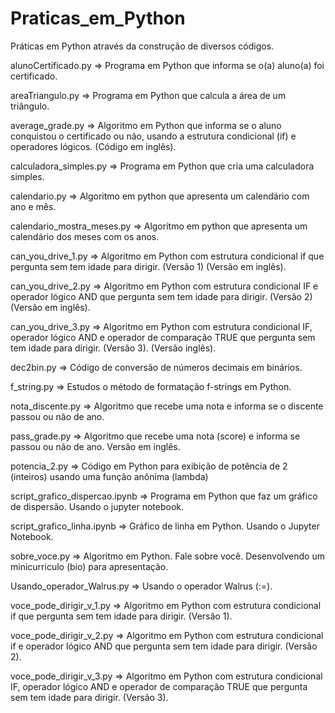 # Praticas_em_Python

Práticas em Python através da construção de diversos códigos.

alunoCertificado.py => Programa em Python que informa se o(a) aluno(a) foi certificado.

areaTriangulo.py => Programa em Python que calcula a área de um triângulo.

average_grade.py => Algoritmo em Python que informa se o aluno conquistou o certificado ou não, usando a estrutura condicional (if) e operadores lógicos. (Código em inglês).

calculadora_simples.py => Programa em Python que cria uma calculadora simples.

calendario.py => Algoritmo em python que apresenta um calendário com ano e mês.

calendario_mostra_meses.py => Algoritmo em python que apresenta um calendário dos meses com os anos.

can_you_drive_1.py => Algoritmo em Python com estrutura condicional if que pergunta sem tem idade para dirigir. (Versão 1) (Versão em inglês).

can_you_drive_2.py => Algoritmo em Python com estrutura condicional IF e operador lógico AND que pergunta sem tem idade para dirigir. (Versão 2) (Versão em inglês).

can_you_drive_3.py => Algoritmo em Python com estrutura condicional IF, operador lógico AND e operador de comparação TRUE que pergunta sem tem idade para dirigir. (Versão 3). (Versão inglês).

dec2bin.py => Código de conversão de números decimais em binários.

f_string.py => Estudos o método de formatação f-strings em Python.

nota_discente.py => Algoritmo que recebe uma nota e informa se o discente passou ou não de ano.

pass_grade.py => Algoritmo que recebe uma nota (score) e informa se passou ou não de ano. Versão em inglês.

potencia_2.py => Código em Python para exibição de potência de 2 (inteiros) usando uma função anônima (lambda)

script_grafico_dispercao.ipynb => Programa em Python que faz um gráfico de dispersão. Usando o jupyter notebook.

script_grafico_linha.ipynb => Gráfico de linha em Python. Usando o Jupyter Notebook.

sobre_voce.py => Algoritmo em Python. Fale sobre você. Desenvolvendo um minicurriculo (bio) para apresentação.

Usando_operador_Walrus.py => Usando o operador Walrus (:=).

voce_pode_dirigir_v_1.py => Algoritmo em Python com estrutura condicional if que pergunta sem tem idade para dirigir. (Versão 1).

voce_pode_dirigir_v_2.py => Algoritmo em Python com estrutura condicional if e operador lógico AND que pergunta sem tem idade para dirigir. (Versão 2).

voce_pode_dirigir_v_3.py => Algoritmo em Python com estrutura condicional IF, operador lógico AND e  operador de comparação TRUE que pergunta sem tem idade para dirigir. (Versão 3).

